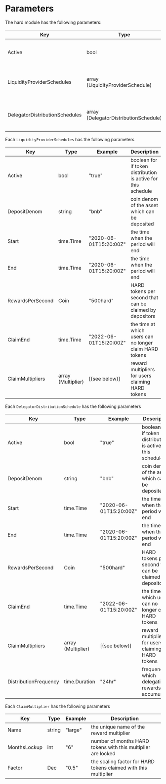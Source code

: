 <!--
order: 5
-->

# Parameters

The hard module has the following parameters:

| Key                            | Type                                  | Example       | Description                                  |
| ------------------------------ | ------------------------------------- | ------------- | -------------------------------------------- |
| Active                         | bool                                  | "true"        | boolean for if token distribution is active  |
| LiquidityProviderSchedules     | array (LiquidityProviderSchedule)     | [{see below}] | array of params for each supported asset     |
| DelegatorDistributionSchedules | array (DelegatorDistributionSchedule) | [{see below}] | array of params for staking incentive assets |

Each `LiquidityProviderSchedules` has the following parameters

| Key              | Type               | Example                | Description                                                   |
| ---------------- | ------------------ | ---------------------- | ------------------------------------------------------------- |
| Active           | bool               | "true"                 | boolean for if token distribution is active for this schedule |
| DepositDenom     | string             | "bnb"                  | coin denom of the asset which can be deposited                |
| Start            | time.Time          | "2020-06-01T15:20:00Z" | the time when the period will end                             |
| End              | time.Time          | "2020-06-01T15:20:00Z" | the time when the period will end                             |
| RewardsPerSecond | Coin               | "500hard"              | HARD tokens per second that can be claimed by depositors      |
| ClaimEnd         | time.Time          | "2022-06-01T15:20:00Z" | the time at which users can no longer claim HARD tokens       |
| ClaimMultipliers | array (Multiplier) | [{see below}]          | reward multipliers for users claiming HARD tokens             |

Each `DelegatorDistributionSchedule` has the following parameters

| Key                   | Type               | Example                | Description                                                   |
| --------------------- | ------------------ | ---------------------- | ------------------------------------------------------------- |
| Active                | bool               | "true"                 | boolean for if token distribution is active for this schedule |
| DepositDenom          | string             | "bnb"                  | coin denom of the asset which can be deposited                |
| Start                 | time.Time          | "2020-06-01T15:20:00Z" | the time when the period will end                             |
| End                   | time.Time          | "2020-06-01T15:20:00Z" | the time when the period will end                             |
| RewardsPerSecond      | Coin               | "500hard"              | HARD tokens per second that can be claimed by depositors      |
| ClaimEnd              | time.Time          | "2022-06-01T15:20:00Z" | the time at which users can no longer claim HARD tokens       |
| ClaimMultipliers      | array (Multiplier) | [{see below}]          | reward multipliers for users claiming HARD tokens             |
| DistributionFrequency | time.Duration      | "24hr"                 | frequency at which delegation rewards are accumulated         |

Each `ClaimMultiplier` has the following parameters

| Key          | Type   | Example | Description                                                     |
| ------------ | ------ | ------- | --------------------------------------------------------------- |
| Name         | string | "large" | the unique name of the reward multiplier                        |
| MonthsLockup | int    | "6"     | number of months HARD tokens with this multiplier are locked    |
| Factor       | Dec    | "0.5"   | the scaling factor for HARD tokens claimed with this multiplier |

